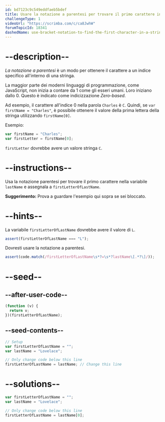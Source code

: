 ```yaml
---
id: bd7123c9c549eddfaeb5bdef
title: Usare la notazione a parentesi per trovare il primo carattere in una stringa
challengeType: 1
videoUrl: "https://scrimba.com/c/ca8JwhW"
forumTopicId: 18341
dashedName: use-bracket-notation-to-find-the-first-character-in-a-string
---
```


# --description--

<dfn>La notazione a parentesi</dfn> è un modo per ottenere il carattere a un indice specifico all'interno di una stringa.

La maggior parte dei moderni linguaggi di programmazione, come JavaScript, non inizia a contare da 1 come gli esseri umani. Loro iniziano dallo 0. Questo è indicato come indicizzazione <dfn>Zero-based</dfn>.

Ad esempio, il carattere all'indice 0 nella parola `Charles` è `C`. Quindi, se `var firstName = "Charles"`, è possibile ottenere il valore della prima lettera della stringa utilizzando `firstName[0]`.

Esempio:

```js
var firstName = "Charles";
var firstLetter = firstName[0];
```

`firstLetter` dovrebbe avere un valore stringa `C`.

# --instructions--

Usa la notazione parentesi per trovare il primo carattere nella variabile `lastName` e assegnala a `firstLetterOfLastName`.

**Suggerimento:** Prova a guardare l'esempio qui sopra se sei bloccato.

# --hints--

La variabile `firstLetterOfLastName` dovrebbe avere il valore di `L`.

```js
assert(firstLetterOfLastName === "L");
```

Dovresti usare la notazione a parentesi.

```js
assert(code.match(/firstLetterOfLastName\s*?=\s*?lastName\[.*?\]/));
```

# --seed--

## --after-user-code--

```js
(function (v) {
  return v;
})(firstLetterOfLastName);
```

## --seed-contents--

```js
// Setup
var firstLetterOfLastName = "";
var lastName = "Lovelace";

// Only change code below this line
firstLetterOfLastName = lastName; // Change this line
```

# --solutions--

```js
var firstLetterOfLastName = "";
var lastName = "Lovelace";

// Only change code below this line
firstLetterOfLastName = lastName[0];
```
